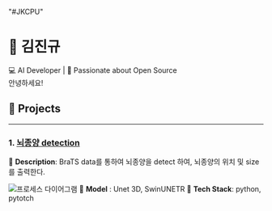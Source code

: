 "#JKCPU" 
# 👋 김진규
💻 AI Developer | 🌟 Passionate about Open Source  
안녕하세요! 

## 🚀 Projects

<!-- ### 1. [영상기반 주취행동분석 및 주취운전 감지](https://github.com/rajpresso/IntoxiTrackSense)
🔹 **Description**: 컴퓨터 비전과 딥러닝 기술을 활용하여 영상(CCTV)에서 주취행동(술에 취한 행동)과 차량을 탐지하여 주취자가 차량을 탑승하는 행위를 감지하는 모델을 개발.  
🔹 **Tech Stack**: ubunto, python, pytotch, mysql, fastAPI,anaconda, vscode  

---
<table>
  <tr>
    <td>
      <img src="images/주취차량탑승모델.png" alt="Project Screenshot" width="230"/>
    </td>
    <td>
        <b>🔹 Features:</b>
      <ul>
        <li>주취자 행동 분석 및 Tracking 모델</li>
        <li>차량 Tracking, 운전석문 열림</li>
      </ul>
    </td>
  </tr>
</table>

---

### 2. [구음장애 음성인식](https://github.com/rajpresso/Voice_recognition)
🔹 **Description**: 발음이나 발성에 어려움이 있는 사용자의 말을 인식하고 이해할 수 있도록 설계된 특화된 모델로  STT 서비스를 목적으로 하였다.  

*향후 경량화를 하여 앱과 웹서비스를 구축하여 서비를 제공하고자 한다 

🔹 **Model** : Whisper, wav2vec2

🔹 **Tech Stack**: python, pytotch, -->

---

### 1. [뇌종양 detection](https://github.com/rajpresso/Jaywalk-detection)
🔹 **Description**: BraTS data를 통하여 뇌종양을 detect 하여, 뇌종양의 위치 및 size를 출력한다.

![프로세스 다이어그램](workflow.png)
🔹 **Model** : Unet 3D, SwinUNETR
🔹 **Tech Stack**: python, pytotch 
